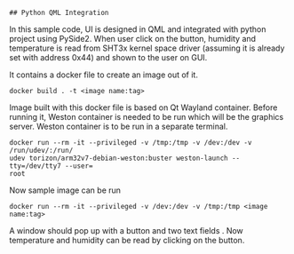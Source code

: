     ## Python QML Integration 

In this sample code, UI is designed in QML and integrated with python project
using PySide2. When user click on the button, humidity and temperature is read 
from SHT3x kernel space driver (assuming it is already set with address 0x44) 
and shown to the user on GUI.

It contains a docker file to create an image out of it.
```
docker build . -t <image name:tag>
```
Image built with this docker file is based on Qt Wayland container. Before 
running it, Weston container is needed to be run which will be the graphics 
server. Weston container is to be run in a separate terminal.
```
docker run --rm -it --privileged -v /tmp:/tmp -v /dev:/dev -v /run/udev/:/run/
udev torizon/arm32v7-debian-weston:buster weston-launch --tty=/dev/tty7 --user=
root
```

Now sample image can be run 
```
docker run --rm -it --privileged -v /dev:/dev -v /tmp:/tmp <image name:tag>
```
A window should pop up with a button and two text fields . Now temperature and 
humidity can be read by clicking on the button. 